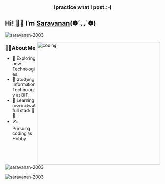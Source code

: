 <!DOCTYPE html>
<html>
<body>
<h3 align="center">I practice what I post.:-)</h3>
<h2>Hi! 👋🏿 I’m  <a href="https://saravanan-2003.github.io/Portfolio/" rel="nofollow">Saravanan</a>(❁´◡`❁)</h2>
    <p align="left"> <img src="https://komarev.com/ghpvc/?username=saravanan-2003&label=Profile%20views&color=0e75b6&style=flat" alt="saravanan-2003" /> </p>
    <img align="right"  alt="coding" width="400" src="https://cdn.dribbble.com/users/1787323/screenshots/7139783/media/2de4b74e7998213b41266e7e6a7edf1a.png?compress=1&resize=400x300&vertical=center">
<h3>👩‍💻About Me</h3>
<ul>
    <li>
        🤔 Exploring new Technologies.
    </li>
    <li>
        🏫 Studying Information Technology at BIT.
    </li>
    <li>
        📑 Learning more about full stack 🚀🚀.
    </li>
    <li>
        ✍️ Pursuing coding as Hobby.
    </li>
</ul>
</p>

<p><img float="right" src="https://github-readme-stats.vercel.app/api?username=saravanan-2003&show_icons=true&locale=en" alt="saravanan-2003" /></p> 

<p><img float="center" src="https://github-readme-streak-stats.herokuapp.com/?user=saravanan-2003&" alt="saravanan-2003" /></p>
</body>
</html>

